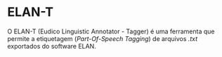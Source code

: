 # ELAN-T
 O ELAN-T (Eudico Linguistic Annotator - Tagger) é uma ferramenta que permite a etiquetagem (_Part-Of-Speech Tagging_) de arquivos _.txt_ exportados do software ELAN.
